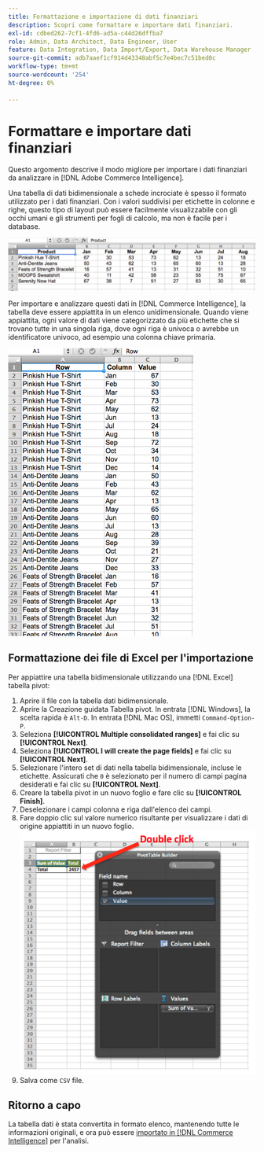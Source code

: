 ```yaml
---
title: Formattazione e importazione di dati finanziari
description: Scopri come formattare e importare dati finanziari.
exl-id: cdbed262-7cf1-4fd6-ad5a-c44d26dffba7
role: Admin, Data Architect, Data Engineer, User
feature: Data Integration, Data Import/Export, Data Warehouse Manager
source-git-commit: adb7aaef1cf914d43348abf5c7e4bec7c51bed0c
workflow-type: tm+mt
source-wordcount: '254'
ht-degree: 0%

---
```


# Formattare e importare dati finanziari

Questo argomento descrive il modo migliore per importare i dati finanziari da analizzare in [!DNL Adobe Commerce Intelligence].

Una tabella di dati bidimensionale a schede incrociate è spesso il formato utilizzato per i dati finanziari. Con i valori suddivisi per etichette in colonne e righe, questo tipo di layout può essere facilmente visualizzabile con gli occhi umani e gli strumenti per fogli di calcolo, ma non è facile per i database.

![](../../mbi/assets/crosstab.png)

Per importare e analizzare questi dati in [!DNL Commerce Intelligence], la tabella deve essere appiattita in un elenco unidimensionale. Quando viene appiattita, ogni valore di dati viene categorizzato da più etichette che si trovano tutte in una singola riga, dove ogni riga è univoca o avrebbe un identificatore univoco, ad esempio una colonna chiave primaria.

![](../../mbi/assets/flattened.png)

## Formattazione dei file di Excel per l&#39;importazione

Per appiattire una tabella bidimensionale utilizzando una [!DNL Excel] tabella pivot:

1. Aprire il file con la tabella dati bidimensionale.
1. Aprire la Creazione guidata Tabella pivot. In entrata [!DNL Windows], la scelta rapida è `Alt-D`. In entrata [!DNL Mac OS], immetti `Command-Option-P`.
1. Seleziona **[!UICONTROL Multiple consolidated ranges]** e fai clic su **[!UICONTROL Next]**.
1. Seleziona **[!UICONTROL I will create the page fields]** e fai clic su **[!UICONTROL Next]**.
1. Selezionare l&#39;intero set di dati nella tabella bidimensionale, incluse le etichette. Assicurati che `0` è selezionato per il numero di campi pagina desiderati e fai clic su **[!UICONTROL Next]**.
1. Creare la tabella pivot in un nuovo foglio e fare clic su **[!UICONTROL Finish]**.
1. Deselezionare i campi colonna e riga dall&#39;elenco dei campi.
1. Fare doppio clic sul valore numerico risultante per visualizzare i dati di origine appiattiti in un nuovo foglio.
   ![](../../mbi/assets/pivot-table-double-click.png)
1. Salva come `CSV` file.

## Ritorno a capo

La tabella dati è stata convertita in formato elenco, mantenendo tutte le informazioni originali, e ora può essere [importato in [!DNL Commerce Intelligence]](../data-analyst/importing-data/connecting-data/using-file-uploader.md) per l&#39;analisi.
